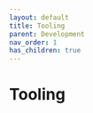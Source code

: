 ```yaml
---
layout: default
title: Tooling
parent: Development
nav_order: 1
has_children: true
---
```

# Tooling